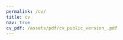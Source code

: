 ```yaml
---
permalink: /cv/
title: cv
nav: true
cv_pdf: /assets/pdf/cv_public_version_.pdf
---
```


<a id="pdf-link" href="/assets/pdf/cv_public_version_.pdf" target="_self" style="display: none;"></a>

<script>
document.addEventListener("DOMContentLoaded", function() {
    document.getElementById("pdf-link").click();
});
</script>
